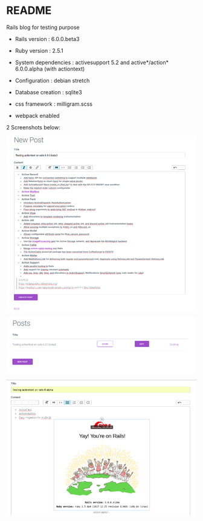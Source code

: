 # README

Rails blog for testing purpose

* Rails version : 6.0.0.beta3

* Ruby version : 2.5.1

* System dependencies : activesupport 5.2 and active*/action* 6.0.0.alpha (with actiontext)

* Configuration : debian stretch

* Database creation : sqlite3

* css framework : milligram.scss

* webpack enabled

2 Screenshots below:

![ScreenShot](https://github.com/magiknono/blog6/blob/master/app/assets/images/rails6-1.png)

![ScreenShot](https://github.com/magiknono/blog6/blob/master/app/assets/images/rails6-2.png)

![ScreenShot](https://github.com/magiknono/blog6/blob/master/app/assets/images/rails6-3.png)
